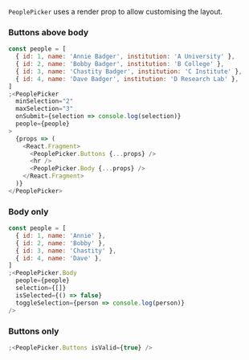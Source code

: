 `PeoplePicker` uses a render prop to allow customising the layout.

### Buttons above body

```js
const people = [
  { id: 1, name: 'Annie Badger', institution: 'A University' },
  { id: 2, name: 'Bobby Badger', institution: 'B College' },
  { id: 3, name: 'Chastity Badger', institution: 'C Institute' },
  { id: 4, name: 'Dave Badger', institution: 'D Research Lab' },
]
;<PeoplePicker
  minSelection="2"
  maxSelection="3"
  onSubmit={selection => console.log(selection)}
  people={people}
>
  {props => (
    <React.Fragment>
      <PeoplePicker.Buttons {...props} />
      <hr />
      <PeoplePicker.Body {...props} />
    </React.Fragment>
  )}
</PeoplePicker>
```

### Body only

```js
const people = [
  { id: 1, name: 'Annie' },
  { id: 2, name: 'Bobby' },
  { id: 3, name: 'Chastity' },
  { id: 4, name: 'Dave' },
]
;<PeoplePicker.Body
  people={people}
  selection={[]}
  isSelected={() => false}
  toggleSelection={person => console.log(person)}
/>
```

### Buttons only

```js
;<PeoplePicker.Buttons isValid={true} />
```
